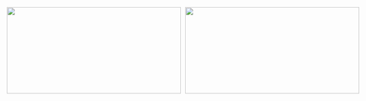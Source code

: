<div style="display: flex; justify-content: center; gap: 10px;">
  <img id="stats" src="https://github-readme-stats.vercel.app/api?username=kaws-kr&show_icons=true&theme=dark&count_private=true&locale=kr" width="400" height="200"/>
  <img id="langs" src="https://github-readme-stats.vercel.app/api/top-langs/?username=kaws-kr&langs_count=20&layout=compact" width="400" height="200"/>
</div>

<script>
  const statsImg = document.getElementById('stats');
  const langsImg = document.getElementById('langs');

  // 다크모드 감지
  const darkModeQuery = window.matchMedia('(prefers-color-scheme: dark)');
  function updateTheme(e) {
    if (e.matches) {
      statsImg.src = "https://github-readme-stats.vercel.app/api?username=kaws-kr&show_icons=true&theme=dark&count_private=true&locale=kr";
      langsImg.src = "https://github-readme-stats.vercel.app/api/top-langs/?username=kaws-kr&langs_count=20&layout=compact&theme=dark";
    } else {
      statsImg.src = "https://github-readme-stats.vercel.app/api?username=kaws-kr&show_icons=true&theme=default&count_private=true&locale=kr";
      langsImg.src = "https://github-readme-stats.vercel.app/api/top-langs/?username=kaws-kr&langs_count=20&layout=compact&theme=default";
    }
  }

  // 페이지 로드 시 초기 테마 설정
  updateTheme(darkModeQuery);

  // 테마 변경 시 업데이트
  darkModeQuery.addListener(updateTheme);
</script>
